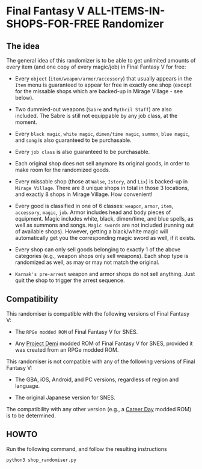 # Final Fantasy V ALL-ITEMS-IN-SHOPS-FOR-FREE Randomizer

## The idea

The general idea of this randomizer is to be able to get unlimited amounts of every item (and one copy of every magic/job) in Final Fantasy V for free:

* Every `object` (`item/weapon/armor/accessory`) that usually appears in the `Item` menu is guaranteed to appear for free in exactly one shop (except for the missable shops which are backed-up in Mirage Village - see below).

* Two dummied-out weapons (`Sabre` and `Mythril Staff`) are also included. The Sabre is still not equippable by any job class, at the moment.

* Every `black magic`, `white magic`, `dimen/time magic`, `summon`, `blue magic`, and `song` is also guaranteed to be purchasable.

* Every `job class` is also guaranteed to be purchasable.

* Each original shop does not sell anymore its original goods, in order to  make room for the randomized goods.

* Every missable shop (those at `Walse`, `Istory`, and `Lix`) is backed-up in `Mirage Village`. There are 8 unique shops in total in those 3 locations, and exactly 8 shops in Mirage Village. How convenient!

* Every good is classified in one of 6 classes: `weapon`, `armor`, `item`, `accessory`, `magic`, `job`. Armor includes head and body pieces of equipment. Magic includes white, black, dimen/time, and blue spells, as well as summons and songs. `Magic swords` are not included (running out of available shops). However, getting a black/white magic will automatically get you the corresponding magic sword as well, if it exists.

* Every shop can only sell goods belonging to exactly 1 of the above categories (e.g., weapon shops only sell weapons). Each shop type is randomized as well, as may or may not match the original.

* `Karnak's pre-arrest` weapon and armor shops do not sell anything. Just quit the shop to trigger the arrest sequence.

## Compatibility

This randomiser is compatible with the following versions of Final Fantasy V:

* The `RPGe modded ROM` of Final Fantasy V for SNES.

* Any [Project Demi](https://www.bigbridge.studio/projectdemi/) modded ROM of Final Fantasy V for SNES, provided it was created from an RPGe modded ROM.

This randomiser is not compatible with any of the following versions of Final Fantasy V:

* The GBA, iOS, Android, and PC versions, regardless of region and language.

* The original Japanese version for SNES.

The compatibility with any other version (e.g., a [Career Day](https://www.bigbridge.studio/careerday/) modded ROM) is to be determined.

## HOWTO

Run the following command, and follow the resulting instructions

```console
python3 shop_randomiser.py
```
